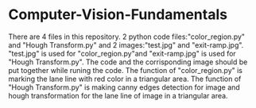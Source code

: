 # Computer-Vision-Fundamentals
There are 4 files in this repository.
2 python code files:"color_region.py" and "Hough Transform.py" and 2 images:"test.jpg" and "exit-ramp.jpg".
"test.jpg" is used for "color_region.py"and "exit-ramp.jpg" is used for "Hough Transform.py". 
The code and the corrisponding image should be put together while runing the code.
The function of "color_region.py" is marking the lane line with red color in a triangular area.
The function of "Hough Transform.py" is making canny edges detection for image and hough transformation for the lane line of image in a triangular area. 
